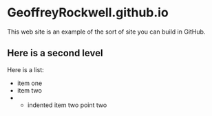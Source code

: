 # GeoffreyRockwell.github.io
This web site is an example of the sort of site you can build in GitHub.

## Here is a second level

Here is a list:
* item one
* item two
* * indented item two point two

